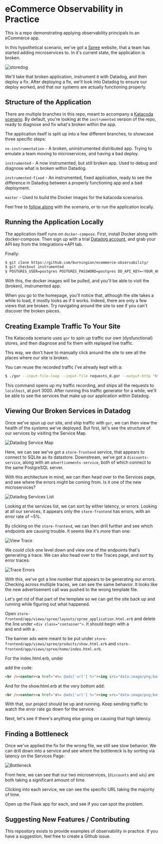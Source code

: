 
# eCommerce Observability in Practice 

This is a repo demonstrating applying observability principals to an eCommerce app.

In this hypothetical scenario, we've got a [Spree](https://spreecommerce.org/) website, that a team has started adding microservices to. In it's current state, the application is broken.

![storedog](https://github.com/burningion/ecommerce-observability/raw/master/images/storedog.png)

We'll take that broken application, instrument it with Datadog, and then deploy a fix. After deploying a fix, we'll look into Datadog to ensure our deploy worked, and that our systems are actually functioning properly.

## Structure of the Application

There are multiple branches in this repo, meant to accompany a [Katacoda scenario](https://www.katacoda.com/burningion/scenarios/ecommerce-observability). By default, you're looking at the `instrumented` version of the repo, ready to diagnose and fix what's broken within the app.

The application itself is split up into a few different branches, to showcase three specific steps:

`no-instrumentation` - A broken, uninstrumented distributed app. Trying to emulate a team moving to microservices, and having a bad deploy.

`instrumented` - A now instrumented, but still broken app. Used to debug and diagnose what is broken within Datadog.

`instrumented-fixed` - An instrumented, fixed application, ready to see the difference in Datadog between a properly functioning app and a bad deployment.

`master` - Used to build the Docker images for the katacoda scenarios.

Feel free to [follow along](https://www.katacoda.com/burningion/scenarios/ecommerce-observability) with the scenario, or to run the application locally.

## Running the Application Locally

The application itself runs on `docker-compose`. First, install Docker along with docker-compose. Then sign up with a trial [Datadog account](https://www.datadoghq.com/), and grab your API key from the Integrations->API tab. 

Finally:

```bash
$ git clone https://github.com/burningion/ecommerce-observability/
$ git checkout instrumented
$ POSTGRES_USER=postgres POSTGRES_PASSWORD=postgres DD_API_KEY=<YOUR_API_KEY> docker-compose up
```

With this, the docker images will be pulled, and you'll be able to visit the (broken), instrumented app.

When you go to the homepage, you'll notice that, although the site takes a while to load, it mostly looks as if it works. Indeed, there are only a few views that are broken. Try navigating around the site to see if you can't discover the broken pieces.

## Creating Example Traffic To Your Site

The Katacoda scenario uses `gor` to spin up traffic our own (dysfunctional) stores, and then diagnose and fix them with replayed live traffic.

This way, we don't have to manually click around the site to see all the places where our site is broken.

You can reuse the recorded traffic I've already kept with a:

```bash
$ ./gor --input-file-loop --input-file requests_0.gor --output-http "http://localhost:3000"
```

This command opens up my traffic recording, and ships all the requests to `localhost`, at port 3000. After running this traffic generator for a while, we'll be able to see the services that make up our application within Datadog.

## Viewing Our Broken Services in Datadog

Once we've spun up our site, and ship traffic with `gor`, we can then view the health of the systems we've deployed. But first, let's see the structure of our services by visiting the Service Map.

![Datadog Service Map](https://github.com/burningion/ecommerce-observability/raw/master/images/service-map.png)

Here, we can see we've got a `store-frontend` service, that appears to connect to SQLite as its datastore. Downstream, we've got a `discounts-service`, along with an `advertisements-service`, both of which connect to the same PostgreSQL server.

With this architecture in mind, we can then head over to the Services page, and see where the errors might be coming from. Is it one of the new microservices?

![Datadog Services List](https://github.com/burningion/ecommerce-observability/raw/master/images/services-list.png)

Looking at the services list, we can sort by either latency, or errors. Looking at all our services, it appears only the `store-frontend` has errors, with an error rate of ~5%.

By clicking on the `store-frontend`, we can then drill further and see which endpoints are causing trouble. It seems like it's more than one:

![View Trace](https://github.com/burningion/ecommerce-observability/raw/master/images/problematic-service.gif)

We _could_ click one level down and view one of the endpoints that's generating a trace. We can also head over to the Traces page, and sort by error traces:

![Trace Errors](https://github.com/burningion/ecommerce-observability/raw/master/images/error-traces.gif)

With this, we've got a line number that appears to be generating our errors. Checking across multiple traces, we can see the same behavior. It looks like the new advertisement call was pushed to the wrong template file.

Let's get rid of that part of the template so we can get the site back up and running while figuring out what happened.

Open `store-frontend/app/views/spree/layouts/spree_application.html.erb` and delete the line under `<div class="container">`. It should begin with a <br /> and end with a </center>.

The banner ads were meant to be put under `store-frontend/app/views/spree/products/show.html.erb` and `store-frontend/app/views/spree/home/index.html.erb`.

For the index.html.erb, under <div data-hook="homepage_products"> add the code:

```html
<br /><center><a href="<%= @ads['url'] %>"><img src="data:image/png;base64,<%= @ads['base64'] %>" /></a></center>
```

And for the show.html.erb at the very bottom add:

```html
<br /><center><a href="<%= @ads['url'] %>"><img src="data:image/png;base64,<%= @ads['base64'] %>" /></a></center><br />
```

With that, our project should be up and running. Keep sending traffic to watch the error rate go down for the service.

Next, let's see if there's anything else going on causing that high latency.



## Finding a Bottleneck

Once we've applied the fix for the wrong file, we still see slow behavior. We can drill down into a service and see where the bottleneck is by sorting via latency on the Services Page:

![Bottleneck](https://github.com/burningion/ecommerce-observability/raw/master/images/bottleneck.gif)

From here, we can see that our two microservices, (`discounts` and `ads`) are both taking a significant amount of time. 

Clicking into each service, we can see the specific URL taking the majority of time.

Open up the Flask app for each, and see if you can spot the problem.

## Suggesting New Features / Contributing

This repository exists to provide examples of observability in practice. If you have a suggestion, feel free to create a Github issue. 


